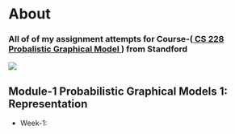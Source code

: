 

# About

### All of of my assignment attempts for Course-(<a href='https://cs228.stanford.edu/'> CS 228 Probalistic Graphical Model </a>) from Standford
<img src='https://statistics.stanford.edu/sites/g/files/sbiybj6031/f/Sequoia-Hall_2020-Fall.jpg'>

## Module-1 Probabilistic Graphical Models 1: Representation

 - Week-1:
 
